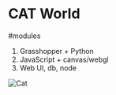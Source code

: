 # CAT World

#modules
1. Grasshopper + Python
1. JavaScript + canvas/webgl
3. Web UI, db, node

![Cat](https://pbs.twimg.com/media/ERniwA4XsAAA0Ga.jpg)